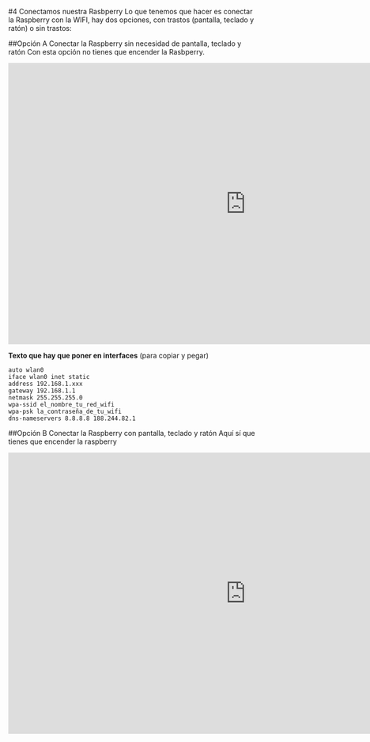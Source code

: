 #4 Conectamos nuestra Rasbperry
Lo que tenemos que hacer es conectar la Raspberry con la WIFI, hay dos opciones, con trastos (pantalla, teclado y ratón) o sin trastos:

##Opción A Conectar la Raspberry sin necesidad de pantalla, teclado y ratón
Con esta opción no tienes que encender la Rasbperry.

<iframe src="https://docs.google.com/presentation/d/e/2PACX-1vSuE389RRI67Vi1LGxySj5rWjhfNMjV9t27FbO80BOqMqDJyKcH7hFZWdOXubwsuO8NtnwXtaTQfg4p/embed?start=false&loop=false&delayms=3000" frameborder="0" width="960" height="569" allowfullscreen="true" mozallowfullscreen="true" webkitallowfullscreen="true"></iframe>

**Texto que hay que poner en interfaces** (para copiar y pegar)

```
auto wlan0
iface wlan0 inet static
address 192.168.1.xxx
gateway 192.168.1.1
netmask 255.255.255.0
wpa-ssid el_nombre_tu_red_wifi
wpa-psk la_contraseña_de_tu_wifi
dns-nameservers 8.8.8.8 188.244.82.1
```
##Opción B Conectar la Raspberry con pantalla, teclado y ratón
Aquí sí que tienes que encender la raspberry
<iframe src="https://docs.google.com/presentation/d/e/2PACX-1vQShQenHWgn0_axlCmlKpIX6kqQOHHzaIHhy7SxTtXjLOXZip40JO5B-UB7KRx6g1Z8M1LsUg2N8fi8/embed?start=false&loop=false&delayms=3000" frameborder="0" width="960" height="569" allowfullscreen="true" mozallowfullscreen="true" webkitallowfullscreen="true"></iframe>



